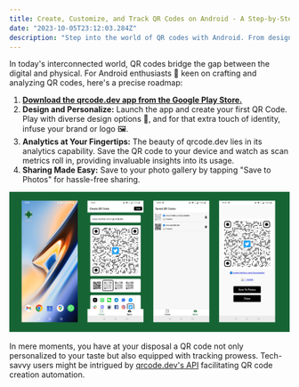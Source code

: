 ```yaml
---
title: Create, Customize, and Track QR Codes on Android - A Step-by-Step Guide
date: "2023-10-05T23:12:03.284Z"
description: "Step into the world of QR codes with Android. From design tweaks 🎨 to powerful analytics 📊, we guide you on creating standout QR codes with ease!"
---
```


In today's interconnected world, QR codes bridge the gap between the digital and physical. For Android enthusiasts 🤖 keen on crafting and analyzing QR codes, here's a precise roadmap:

1. **[Download the qrcode.dev app from the Google Play Store.](https://play.google.com/store/apps/details?id=com.danny021.qrcodedev)**
2. **Design and Personalize:** Launch the app and create your first QR Code. Play with diverse design options 🎨, and for that extra touch of identity, infuse your brand or logo 🖼️.
3. **Analytics at Your Fingertips:** The beauty of qrcode.dev lies in its analytics capability. Save the QR code to your device and watch as scan metrics roll in, providing invaluable insights into its usage.
4. **Sharing Made Easy:** Save to your photo gallery by tapping "Save to Photos" for hassle-free sharing.

![Creating and Analyzing QR Codes on Android](./create.png "qrcode.dev Android app")

In mere moments, you have at your disposal a QR code not only personalized to your taste but also equipped with tracking prowess. Tech-savvy users might be intrigued by [qrcode.dev's API](https://www.qrcode.dev/api) facilitating QR code creation automation.

